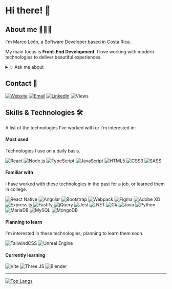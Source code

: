 # Hi there! 👋

## About me 👨🏻‍💻

I'm Marco León, a Software Developer based in Costa Rica.


My main focus is <strong>Front-End Development</strong>. I love working with modern technologies to deliver beautiful experiences.



<details>
<summary>💡 Ask me about</summary>

<br>

```typescript
const user: Dev = {
    fullName: "Marco Leon",
    country: "Costa Rica 🇨🇷",
    languages: ["English 🇺🇸", "Spanish 🇲🇽"],
    topics: {
        'Tech': { icon: '🤖', valid: true },
        'Videogames': { icon: '👾', valid: true },
        'Art': { icon: '🎨', valid: true },
        'Music': { icon: '🎧', valid: true },
        'Gamedev': { icon: '🎮', valid: true },
        'Space': { icon: '🚀', valid: true },
    }
};
```

</details>


## Contact 💬

[![Website](https://img.shields.io/badge/website-20232A?style=for-the-badge&logo=Google%20Home&logoColor=FF7F50)](https://marcoleon.dev/)
[![Email](https://img.shields.io/badge/email-20232A?style=for-the-badge&logo=Gmail&logoColor=FF7F50)](mailto:marcotleonv@gmail.com)
[![LinkedIn](https://img.shields.io/badge/LinkedIn-20232A?style=for-the-badge&logo=linkedin&logoColor=0077B5)](https://www.linkedin.com/in/marcoleonv/)
![Views](https://hits.sh/github.com/mtlv99/hits.svg?style=for-the-badge&label=Profile%20views&color=20232A&labelColor=20232A)


## Skills & Technologies 🛠️

A list of the technologies I've worked with or I'm interested in:

#### Most used

Technologies I use on a daily basis.

![React](https://img.shields.io/badge/React-20232A?style=for-the-badge&logo=react&logoColor=61DAFB)
![Node.js](https://img.shields.io/badge/Node.js-20232A?style=for-the-badge&logo=nodedotjs&logoColor=339933)
![TypeScript](https://img.shields.io/badge/TypeScript-20232A?style=for-the-badge&logo=typescript&logoColor=007ACC)
![JavaScript](https://img.shields.io/badge/JavaScript-20232A?style=for-the-badge&logo=javascript&logoColor=F7DF1E)
![HTML5](https://img.shields.io/badge/HTML5-20232A?style=for-the-badge&logo=html5&logoColor=E34F26)
![CSS3](https://img.shields.io/badge/CSS3-20232A?style=for-the-badge&logo=css3&logoColor=1572B6)
![SASS](https://img.shields.io/badge/Sass-20232A?style=for-the-badge&logo=sass&logoColor=CC6699)

#### Familiar with

I have worked with these technologies in the past for a job, or learned them in college.

![React Native](https://img.shields.io/badge/React_Native-20232A?style=for-the-badge&logo=react&logoColor=61DAFB)
![Angular](https://img.shields.io/badge/Angular-20232A?style=for-the-badge&logo=angular&logoColor=DD0031)
![Bootstrap](https://img.shields.io/badge/Bootstrap-20232A?style=for-the-badge&logo=bootstrap&logoColor=563D7C)
![Webpack](https://img.shields.io/badge/Webpack-20232A?style=for-the-badge&logo=webpack&logoColor=8DD6F9)
![Figma](https://img.shields.io/badge/Figma-20232A?style=for-the-badge&logo=figma&logoColor=white)
![Adobe XD](https://img.shields.io/badge/Adobe%20XD-20232A?style=for-the-badge&logo=Adobe%20XD&logoColor=CC6699)
![Express.js](https://img.shields.io/badge/Express.js-20232A?style=for-the-badge&logo=express&logoColor=white)
![Fastify](https://img.shields.io/badge/fastify-20232A?style=for-the-badge&logo=fastify&logoColor=white)
![jQuery](https://img.shields.io/badge/jQuery-20232A?style=for-the-badge&logo=jquery&logoColor=0769AD)
![Jest](https://img.shields.io/badge/Jest-20232A?style=for-the-badge&logo=jest&logoColor=C21325)
![.NET](https://img.shields.io/badge/.NET-20232A?style=for-the-badge&logo=dotnet&logoColor=512BD4)
![C#](https://img.shields.io/badge/C%23-20232A?style=for-the-badge&logo=c-sharp&logoColor=239120)
![Java](https://img.shields.io/badge/Java-20232A?style=for-the-badge&logo=Oracle&logoColor=F80000)
![Python](https://img.shields.io/badge/Python-20232A?style=for-the-badge&logo=python&logoColor=0769AD)
![MariaDB](https://img.shields.io/badge/MariaDB-20232A?style=for-the-badge&logo=mariadb&logoColor=0769AD)
![MySQL](https://img.shields.io/badge/MySQL-20232A?style=for-the-badge&logo=mysql&logoColor=005C84)
![MongoDB](https://img.shields.io/badge/MongoDB-20232A?style=for-the-badge&logo=mongodb&logoColor=4EA94B)

#### Planning to learn

I'm interested in these technologies; planning to learn them soon.

![TailwindCSS](https://img.shields.io/badge/Tailwind_CSS-20232A?style=for-the-badge&logo=tailwind-css&logoColor=38B2AC)
![Unreal Engine](https://img.shields.io/badge/-Unreal%20Engine-20232A?style=for-the-badge&logo=unreal-engine&logoColor=white)

#### Currently learning

![Vite](https://img.shields.io/badge/Vite-20232A?style=for-the-badge&logo=vite&logoColor=B73BFE)
![Three.JS](https://img.shields.io/badge/Three.Js-20232A?style=for-the-badge&logo=three.js&logoColor=white)
![Blender](https://img.shields.io/badge/-Blender-20232A?style=for-the-badge&logo=blender&logoColor=23F5792A)

<hr>

[![Top Langs](https://github-readme-stats.vercel.app/api/top-langs/?username=mtlv99&layout=compact)](https://github.com/anuraghazra/github-readme-stats)

